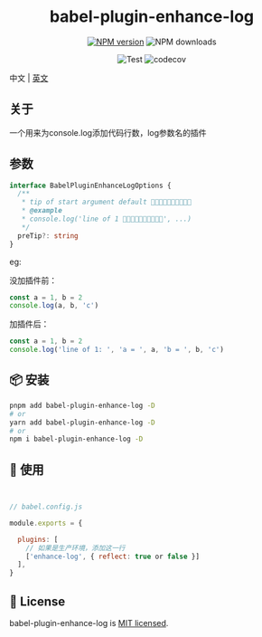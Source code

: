 
<p align="center">
<h1 align="center">babel-plugin-enhance-log</h1>
</p>

<div align="center">

[![NPM version][npm-image]][npm-url] ![NPM downloads][download-image]

![Test][test-badge] ![codecov][codecov-badge]


[npm-image]: https://img.shields.io/npm/v/babel-plugin-enhance-log.svg?style=flat-square
[npm-url]: http://npmjs.org/package/babel-plugin-enhance-log


[download-image]: https://img.shields.io/npm/dm/babel-plugin-enhance-log.svg?style=flat-square



[test-badge]: https://github.com/baozouai/babel-plugin-enhance-log/actions/workflows/ci.yml/badge.svg

[codecov-badge]: https://codecov.io/github/baozouai/plugin-babel-plugin-enhance-log/branch/master/graph/badge.svg


</div>


中文 | [英文](./README.md)

## 关于

一个用来为console.log添加代码行数，log参数名的插件

## 参数

```ts
interface BabelPluginEnhanceLogOptions {
  /**
   * tip of start argument default 🚀🚀🚀🚀🚀🚀🚀🚀🚀🚀
   * @example
   * console.log('line of 1 🚀🚀🚀🚀🚀🚀🚀🚀🚀🚀', ...)
   */
  preTip?: string
}
```

eg:

没加插件前：
```ts
const a = 1, b = 2
console.log(a, b, 'c')
```

加插件后：
```ts
const a = 1, b = 2
console.log('line of 1: ', 'a = ', a, 'b = ', b, 'c')
```


## 📦  安装

```sh
pnpm add babel-plugin-enhance-log -D
# or
yarn add babel-plugin-enhance-log -D
# or
npm i babel-plugin-enhance-log -D
```

 ## 🔨 使用

```js


// babel.config.js

module.exports = {

  plugins: [
    // 如果是生产环境，添加这一行
    ['enhance-log', { reflect: true or false }]
  ],
}
```
## 📄 License

babel-plugin-enhance-log is [MIT licensed](./LICENSE).